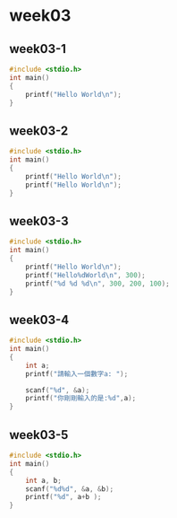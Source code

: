 # week03

## week03-1
```C++
#include <stdio.h>
int main()
{
    printf("Hello World\n");
}
```
## week03-2
```C++
#include <stdio.h>
int main()
{
    printf("Hello World\n");
    printf("Hello World\n");
}
```
## week03-3
```C++
#include <stdio.h>
int main()
{
    printf("Hello World\n");
    printf("Hello%dWorld\n", 300);
    printf("%d %d %d\n", 300, 200, 100);
}
```
## week03-4
```C++
#include <stdio.h>
int main()
{
    int a;
    printf("請輸入一個數字a: ");

    scanf("%d", &a);
    printf("你剛剛輸入的是:%d",a);
}
```
## week03-5
```C++
#include <stdio.h>
int main()
{
    int a, b;
    scanf("%d%d", &a, &b);
    printf("%d", a+b );
}
```
